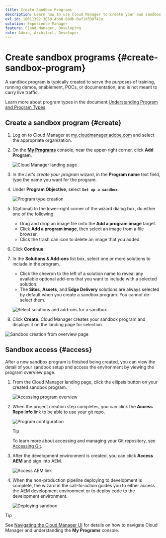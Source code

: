```yaml
---
title: Create Sandbox Programs 
description: Learn how to use Cloud Manager to create your own sandbox program for training, demo, POC, or other non-production purposes.
exl-id: 10011392-3059-4bb0-88db-0af1d390742e
solution: Experience Manager
feature: Cloud Manager, Developing
role: Admin, Architect, Developer
---
```

# Create sandbox programs {#create-sandbox-program}

A sandbox program is typically created to serve the purposes of training, running demos, enablement, POCs, or documentation, and is not meant to carry live traffic.

Learn more about program types in the document [Understanding Program and Program Types](program-types.md).

## Create a sandbox program {#create}

1. Log on to Cloud Manager at [my.cloudmanager.adobe.com](https://my.cloudmanager.adobe.com/) and select the appropriate organization.
 
1. On the **[My Programs](/help/implementing/cloud-manager/navigation.md#my-programs)** console, near the upper-right corner, click **Add Program**.

   ![Cloud Manager landing page](assets/log-in.png) 

1. In the *Let's create your program* wizard, in the **Program name** text field, type the name you want for the program.

1. Under **Program Objective**, select **`Set up a sandbox`**.

   ![Program type creation](assets/create-sandbox.png)

1. (Optional) In the lower-right corner of the wizard dialog box, do either one of the following:

   * Drag and drop an image file onto the **Add a program image** target.
   * Click **Add a program image**, then select an image from a file browser.
   * Click the trash can icon to delete an image that you added.
   
1. Click **Continue**.

1. In the **Solutions &amp; Add-ons** list box, select one or more solutions to include in the program.
   
   * Click the chevron to the left of a solution name to reveal any available optional add-ons that you want to include with a selected solution.
   * The **Sites**, **Assets**, and **Edge Delivery** solutions are always selected by default when you create a sandbox program. You cannot de-select them.

   ![Select solutions and add-ons for a sandbox](assets/sandbox-solutions-add-ons.png)

1. Click **Create**. Cloud Manager creates your sandbox program and displays it on the landing page for selection.

![Sandbox creation from overview page](assets/sandbox-setup.png)

## Sandbox access {#access}

After a new sandbox program is finished being created, you can view the detail of your sandbox setup and access the environment by viewing the program overview page.

1. From the Cloud Manager landing page, click the ellipsis button on your created sandbox program.

   ![Accessing program overview](assets/program-overview-sandbox.png)

1. When the project creation step completes, you can click the **Access Repo Info** link to be able to use your git repo.

   ![Program configuration](assets/create-program4.png)
   
   >[!TIP]
   >
   >To learn more about accessing and managing your Git repository, see [Accessing Git](/help/implementing/cloud-manager/managing-code/accessing-repos.md).

1. After the development environment is created, you can click **Access AEM** and sign into AEM.

   ![Access AEM link](assets/create-program5.png)

1. When the non-production pipeline deploying to development is complete, the wizard in the call-to-action guides you to either access the AEM development environment or to deploy code to the development environment.

   ![Deploying sandbox](assets/create-program-setup-deploy.png)

>[!TIP]
>
>See [Navigating the Cloud Manager UI](/help/implementing/cloud-manager/navigation.md) for details on how to navigate Cloud Manager and understanding the **My Programs** console.
